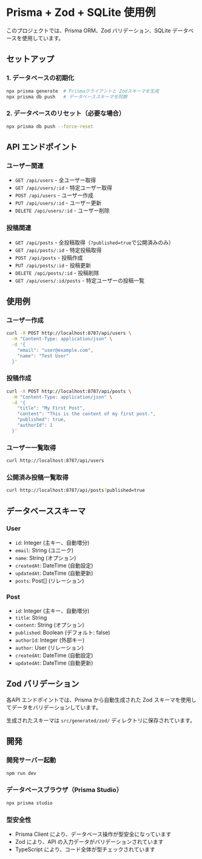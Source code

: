 # Prisma + Zod + SQLite 使用例

このプロジェクトでは、Prisma ORM、Zod バリデーション、SQLite データベースを使用しています。

## セットアップ

### 1. データベースの初期化
```bash
npx prisma generate  # Prismaクライアントと Zodスキーマを生成
npx prisma db push   # データベーススキーマを同期
```

### 2. データベースのリセット（必要な場合）
```bash
npx prisma db push --force-reset
```

## API エンドポイント

### ユーザー関連
- `GET /api/users` - 全ユーザー取得
- `GET /api/users/:id` - 特定ユーザー取得
- `POST /api/users` - ユーザー作成
- `PUT /api/users/:id` - ユーザー更新
- `DELETE /api/users/:id` - ユーザー削除

### 投稿関連
- `GET /api/posts` - 全投稿取得（`?published=true`で公開済みのみ）
- `GET /api/posts/:id` - 特定投稿取得
- `POST /api/posts` - 投稿作成
- `PUT /api/posts/:id` - 投稿更新
- `DELETE /api/posts/:id` - 投稿削除
- `GET /api/users/:id/posts` - 特定ユーザーの投稿一覧

## 使用例

### ユーザー作成
```bash
curl -X POST http://localhost:8787/api/users \
  -H "Content-Type: application/json" \
  -d '{
    "email": "user@example.com",
    "name": "Test User"
  }'
```

### 投稿作成
```bash
curl -X POST http://localhost:8787/api/posts \
  -H "Content-Type: application/json" \
  -d '{
    "title": "My First Post",
    "content": "This is the content of my first post.",
    "published": true,
    "authorId": 1
  }'
```

### ユーザー一覧取得
```bash
curl http://localhost:8787/api/users
```

### 公開済み投稿一覧取得
```bash
curl http://localhost:8787/api/posts?published=true
```

## データベーススキーマ

### User
- `id`: Integer (主キー、自動増分)
- `email`: String (ユニーク)
- `name`: String (オプション)
- `createdAt`: DateTime (自動設定)
- `updatedAt`: DateTime (自動更新)
- `posts`: Post[] (リレーション)

### Post
- `id`: Integer (主キー、自動増分)
- `title`: String
- `content`: String (オプション)
- `published`: Boolean (デフォルト: false)
- `authorId`: Integer (外部キー)
- `author`: User (リレーション)
- `createdAt`: DateTime (自動設定)
- `updatedAt`: DateTime (自動更新)

## Zod バリデーション

各API エンドポイントでは、Prisma から自動生成された Zod スキーマを使用してデータをバリデーションしています。

生成されたスキーマは `src/generated/zod/` ディレクトリに保存されています。

## 開発

### 開発サーバー起動
```bash
npm run dev
```

### データベースブラウザ（Prisma Studio）
```bash
npx prisma studio
```

### 型安全性
- Prisma Client により、データベース操作が型安全になっています
- Zod により、API の入力データがバリデーションされています
- TypeScript により、コード全体が型チェックされています

